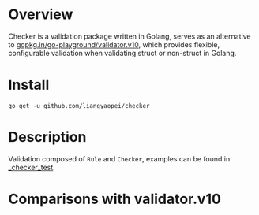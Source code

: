 # Overview
Checker is a validation package written in Golang, serves as an alternative to 
[gopkg.in/go-playground/validator.v10](https://godoc.org/gopkg.in/go-playground/validator.v10),
which provides flexible, configurable validation when validating struct or non-struct in Golang.

# Install
```
go get -u github.com/liangyaopei/checker
```

# Description
Validation composed of `Rule` and `Checker`, examples can be found in [_checker_test](_checker_test).

# Comparisons with validator.v10
